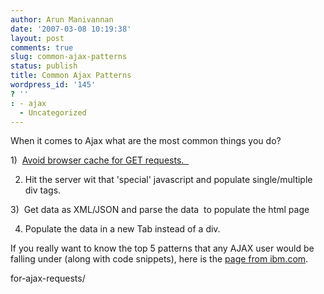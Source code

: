 ```yaml
---
author: Arun Manivannan
date: '2007-03-08 10:19:38'
layout: post
comments: true
slug: common-ajax-patterns
status: publish
title: Common Ajax Patterns
wordpress_id: '145'
? ''
: - ajax
  - Uncategorized
---
```


When it comes to Ajax what are the most common things you do?

1)  [Avoid browser cache for GET requests.  ][1]

2) Hit the server wit that 'special' javascript and populate single/multiple
div tags.

3)  Get data as XML/JSON and parse the data  to populate the html page

4) Populate the data in a new Tab instead of a div.

If you really want to know the top 5 patterns that any AJAX user would be
falling under (along with code snippets), here is the [page from ibm.com][2].

   [1]: http://www.arunma.com/2007/03/06/avoid-caching-in-internet-explorer-
for-ajax-requests/

   [2]:
http://www-128.ibm.com/developerworks/xml/library/x-ajaxxml2/index.html

